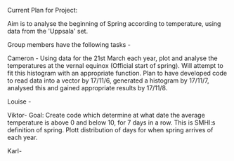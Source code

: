 Current Plan for Project:

Aim is to analyse the beginning of Spring according to temperature, using data from the 'Uppsala' set.

Group members have the following tasks -

Cameron - Using data for the 21st March each year, plot and analyse the temperatures at the vernal equinox (Official start of spring). Will attempt to fit this histogram with an appropriate function. Plan to have developed code to read data into a vector by 17/11/6, generated a histogram by 17/11/7, analysed this and gained appropriate results by 17/11/8.

Louise -

Viktor- Goal: Create code which determine at what date the average temperature is above 0 and below 10, for 7 days in a row. This is SMHI:s definition of spring.
Plott distribution of days for when spring arrives of each year.

Karl-
